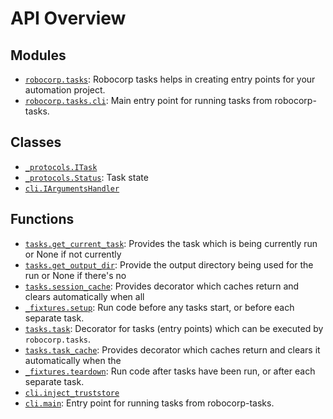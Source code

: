 <!-- markdownlint-disable -->

# API Overview

## Modules

- [`robocorp.tasks`](./robocorp.tasks.md#module-robocorptasks): Robocorp tasks helps in creating entry points for your automation project.
- [`robocorp.tasks.cli`](./robocorp.tasks.cli.md#module-robocorptaskscli): Main entry point for running tasks from robocorp-tasks.

## Classes

- [`_protocols.ITask`](./robocorp.tasks._protocols.md#class-itask)
- [`_protocols.Status`](./robocorp.tasks._protocols.md#class-status): Task state
- [`cli.IArgumentsHandler`](./robocorp.tasks.cli.md#class-iargumentshandler)

## Functions

- [`tasks.get_current_task`](./robocorp.tasks.md#function-get_current_task): Provides the task which is being currently run or None if not currently
- [`tasks.get_output_dir`](./robocorp.tasks.md#function-get_output_dir): Provide the output directory being used for the run or None if there's no
- [`tasks.session_cache`](./robocorp.tasks.md#function-session_cache): Provides decorator which caches return and clears automatically when all
- [`_fixtures.setup`](./robocorp.tasks._fixtures.md#function-setup): Run code before any tasks start, or before each separate task.
- [`tasks.task`](./robocorp.tasks.md#function-task): Decorator for tasks (entry points) which can be executed by `robocorp.tasks`.
- [`tasks.task_cache`](./robocorp.tasks.md#function-task_cache): Provides decorator which caches return and clears it automatically when the
- [`_fixtures.teardown`](./robocorp.tasks._fixtures.md#function-teardown): Run code after tasks have been run, or after each separate task.
- [`cli.inject_truststore`](./robocorp.tasks.cli.md#function-inject_truststore)
- [`cli.main`](./robocorp.tasks.cli.md#function-main): Entry point for running tasks from robocorp-tasks.
